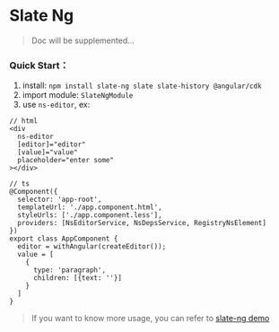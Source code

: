 # Slate Ng

> Doc will be supplemented...

### Quick Start：

1. install: `npm install slate-ng slate slate-history @angular/cdk`
2. import module: `SlateNgModule`
3. use `ns-editor`, ex: 
```
// html
<div
  ns-editor
  [editor]="editor"
  [value]="value"
  placeholder="enter some"
></div>

// ts
@Component({
  selector: 'app-root',
  templateUrl: './app.component.html',
  styleUrls: ['./app.component.less'],
  providers: [NsEditorService, NsDepsService, RegistryNsElement]
})
export class AppComponent {
  editor = withAngular(createEditor());
  value = [
    {
      type: 'paragraph',
      children: [{text: ''}]
    }
  ]
}
```

> If you want to know more usage, you can refer to [slate-ng demo](https://github.com/chongqiangchen/slate-ng/tree/master)

